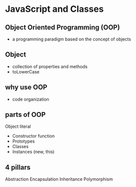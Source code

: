 # JavaScript and Classes

## Object Oriented Programming (OOP)

- a programming paradigm based on the concept of objects

## Object

- collection of properties and methods
- toLowerCase

## why use OOP

- code organization

## parts of OOP

Object literal

- Constructor function
- Prototypes
- Classes
- Instances (new, this)

## 4 pillars

Abstraction
Encapsulation
Inheritance
Polymorphism
